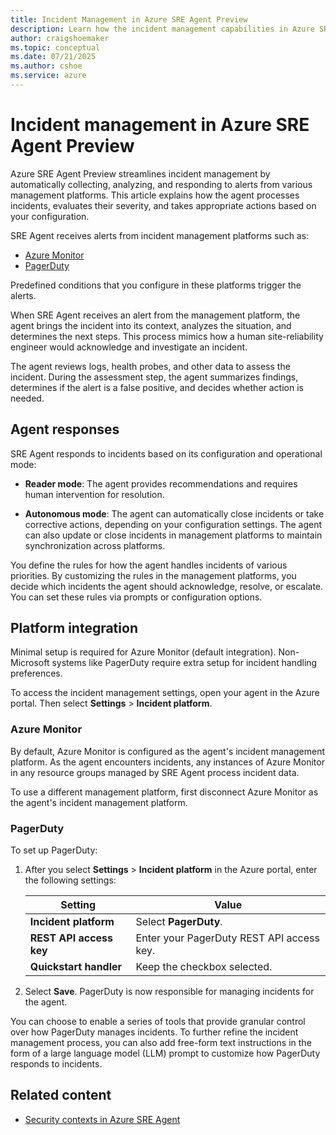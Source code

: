 ```yaml
---
title: Incident Management in Azure SRE Agent Preview
description: Learn how the incident management capabilities in Azure SRE Agent help reduce manual intervention and accelerate resolution times for your Azure resources.
author: craigshoemaker
ms.topic: conceptual
ms.date: 07/21/2025
ms.author: cshoe
ms.service: azure
---
```


# Incident management in Azure SRE Agent Preview

Azure SRE Agent Preview streamlines incident management by automatically collecting, analyzing, and responding to alerts from various management platforms. This article explains how the agent processes incidents, evaluates their severity, and takes appropriate actions based on your configuration.

SRE Agent receives alerts from incident management platforms such as:

* [Azure Monitor](/azure/azure-monitor/fundamentals/overview)
* [PagerDuty](https://www.pagerduty.com/)

Predefined conditions that you configure in these platforms trigger the alerts.

When SRE Agent receives an alert from the management platform, the agent brings the incident into its context, analyzes the situation, and determines the next steps. This process mimics how a human site-reliability engineer would acknowledge and investigate an incident.

The agent reviews logs, health probes, and other data to assess the incident. During the assessment step, the agent summarizes findings, determines if the alert is a false positive, and decides whether action is needed.

## Agent responses

SRE Agent responds to incidents based on its configuration and operational mode:

* **Reader mode**: The agent provides recommendations and requires human intervention for resolution.

* **Autonomous mode**: The agent can automatically close incidents or take corrective actions, depending on your configuration settings. The agent can also update or close incidents in management platforms to maintain synchronization across platforms.

You define the rules for how the agent handles incidents of various priorities. By customizing the rules in the management platforms, you decide which incidents the agent should acknowledge, resolve, or escalate. You can set these rules via prompts or configuration options.

## Platform integration

Minimal setup is required for Azure Monitor (default integration). Non-Microsoft systems like PagerDuty require extra setup for incident handling preferences.

To access the incident management settings, open your agent in the Azure portal. Then select **Settings** > **Incident platform**.

### Azure Monitor

By default, Azure Monitor is configured as the agent's incident management platform. As the agent encounters incidents, any instances of Azure Monitor in any resource groups managed by SRE Agent process incident data.

To use a different management platform, first disconnect Azure Monitor as the agent's incident management platform.

### PagerDuty

To set up PagerDuty:

1. After you select **Settings** > **Incident platform** in the Azure portal, enter the following settings:

   | Setting | Value |
   |---|---|
   | **Incident platform** | Select **PagerDuty**. |
   | **REST API access key** | Enter your PagerDuty REST API access key. |
   | **Quickstart handler** | Keep the checkbox selected. |

1. Select **Save**. PagerDuty is now responsible for managing incidents for the agent.

You can choose to enable a series of tools that provide granular control over how PagerDuty manages incidents. To further refine the incident management process, you can also add free-form text instructions in the form of a large language model (LLM) prompt to customize how PagerDuty responds to incidents.

## Related content

* [Security contexts in Azure SRE Agent](./security-context.md)
